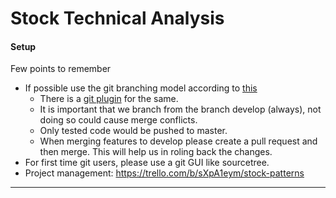 # Stock Technical Analysis

#### Setup

Few points to remember

* If possible use the git branching model according to [this](http://jeffkreeftmeijer.com/2010/why-arent-you-using-git-flow/)
  * There is a [git plugin](https://github.com/nvie/gitflow) for the same.
  * It is important that we branch from the branch develop (always), not doing so could cause merge conflicts.
  * Only tested code would be pushed to master.
  * When merging features to develop please create a pull request and then merge. This will help us in roling back the changes.
* For first time git users, please use a git GUI like sourcetree. 
* Project management: https://trello.com/b/sXpA1eym/stock-patterns

***
